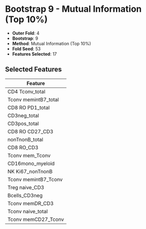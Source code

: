 # Bootstrap 9 - Mutual Information (Top 10%)

- **Outer Fold**: 4
- **Bootstrap**: 9
- **Method**: Mutual Information (Top 10%)
- **Fold Seed**: 53
- **Features Selected**: 17

## Selected Features

| Feature |
|---------|
| CD4 Tconv_total |
| Tconv memintB7_total |
| CD8 RO PD1_total |
| CD3neg_total |
| CD3pos_total |
| CD8 RO CD27_CD3 |
| nonTnonB_total |
| CD8 RO_CD3 |
| Tconv mem_Tconv |
| CD16mono_myeloid |
| NK Ki67_nonTnonB |
| Tconv memintB7_Tconv |
| Treg naive_CD3 |
| Bcells_CD3neg |
| Tconv memDR_CD3 |
| Tconv naive_total |
| Tconv memCD27_Tconv |
